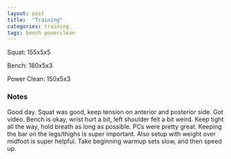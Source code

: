 ```yaml
---
layout: post
title:  "Training"
categories: training
tags: bench powerclean
---
```


Squat:      155x5x5

Bench:      180x5x3

Power Clean:   150x5x3

### Notes

Good day. Squat was good, keep tension on anterior and posterior side. Got
video. Bench is okay, wrist hurt a bit, left shoulder felt a bit weird. Keep
tight all the way, hold breath as long as possible. PCs were pretty great.
Keeping the bar on the legs/thighs is super important. Also setup with weight
over midfoot is super helpful. Take beginning warmup sets slow, and then speed
up.
